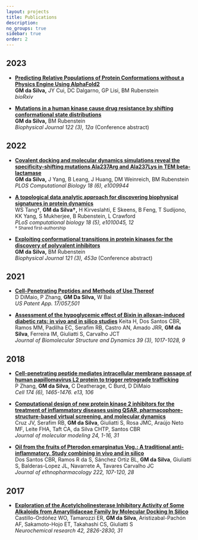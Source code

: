 ```yaml
---
layout: projects
title: Publications
description: 
no_groups: true
sidebar: true
order: 2
---
```

## 2023
- [**Predicting Relative Populations of Protein Conformations without a Physics Engine Using AlphaFold2**](https://www.ncbi.nlm.nih.gov/pmc/articles/PMC10402055/)  
  **GM da Silva,** JY Cui, DC Dalgarno, GP Lisi, BM Rubenstein  
  *bioRxiv*

- [**Mutations in a human kinase cause drug resistance by shifting conformational state distributions**](https://www.cell.com/biophysj/pdf/S0006-3495(22)01211-5.pdf)  
  **GM da Silva,** BM Rubenstein  
  *Biophysical Journal 122 (3), 12a* (Conference abstract)

## 2022
- [**Covalent docking and molecular dynamics simulations reveal the specificity-shifting mutations Ala237Arg and Ala237Lys in TEM beta-lactamase**](https://pubmed.ncbi.nlm.nih.gov/35759512/)  
  **GM da Silva,** J Yang, B Leang, J Huang, DM Weinreich, BM Rubenstein  
  *PLOS Computational Biology 18 (6), e1009944*

- [**A topological data analytic approach for discovering biophysical signatures in protein dynamics** ](https://pubmed.ncbi.nlm.nih.gov/35500014/)  
  WS Tang†, **GM da Silva†,** H Kirveslahti, E Skeens, B Feng, T Sudijono, KK Yang, S Mukherjee, B Rubenstein, L Crawford  
  *PLoS computational biology 18 (5), e1010045, 12*  
	  <small>† Shared first-authorship</small>

- [**Exploiting conformational transitions in protein kinases for the discovery of polyvalent inhibitors** ](https://www.cell.com/biophysj/pdf/S0006-3495(21)01499-5.pdf)  
  **GM da Silva,** BM Rubenstein  
  *Biophysical Journal 121 (3), 453a* (Conference abstract)

## 2021
- [**Cell-Penetrating Peptides and Methods of Use Thereof**](https://patents.google.com/patent/US20210206811A1/en)  
  D DiMaio, P Zhang, **GM Da Silva,** W Bai  
  *US Patent App. 17/057,501*

- [**Assessment of the hypoglycemic effect of Bixin in alloxan-induced diabetic rats: in vivo and in silico studies**](https://www.tandfonline.com/doi/abs/10.1080/07391102.2020.1724567)
  Keita H, Dos Santos CBR, Ramos MM, Padilha EC, Serafim RB, Castro AN, Amado JRR, **GM da Silva**, Ferreira IM, Giuliatti S, Carvalho JCT  
  *Journal of Biomolecular Structure and Dynamics 39 (3), 1017-1028, 9*

## 2018
- [**Cell-penetrating peptide mediates intracellular membrane passage of human papillomavirus L2 protein to trigger retrograde trafficking**](https://www.cell.com/cell/fulltext/S0092-8674(18)30958-9)  
  P Zhang, **GM da Silva,** C Deatherage, C Burd, D DiMaio  
  *Cell 174 (6), 1465-1476. e13, 106*

- [**Computational design of new protein kinase 2 inhibitors for the treatment of inflammatory diseases using QSAR, pharmacophore-structure-based virtual screening, and molecular dynamics**](https://link.springer.com/article/10.1007/s00894-018-3756-y)  
  Cruz JV, Serafim RB, **GM da Silva**, Giuliatti S, Rosa JMC, Araújo Neto MF, Leite FHA, Taft CA, da Silva CHTP, Santos CBR   
  *Journal of molecular modeling 24, 1-16, 31*

- [**Oil from the fruits of Pterodon emarginatus Vog.: A traditional anti-inflammatory. Study combining in vivo and in silico**](https://www.sciencedirect.com/science/article/pii/S0378874118305634)  
  Dos Santos CBR, Ramos R da S, Sánchez Ortiz BL, **GM da Silva**, Giuliatti S, Balderas-Lopez JL, Navarrete A, Tavares Carvalho JC    
  *Journal of ethnopharmacology 222, 107-120, 28*

## 2017
- [**Exploration of the Acetylcholinesterase Inhibitory Activity of Some Alkaloids from Amaryllidaceae Family by Molecular Docking In Silico**](https://link.springer.com/article/10.1007/s11064-017-2295-8)  
  Castillo-Ordóñez WO, Tamarozzi ER, **GM da Silva**, Aristizabal-Pachón AF, Sakamoto-Hojo ET, Takahashi CS, Giuliatti S  
  *Neurochemical research 42, 2826-2830, 31*